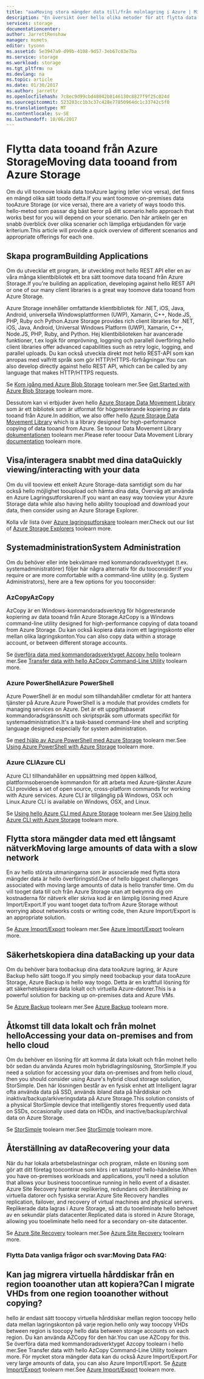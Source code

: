 ```yaml
---
title: "aaaMoving stora mängder data till/från molnlagring i Azure | Microsoft Docs"
description: "En översikt över hello olika metoder för att flytta data tooand från Azure Storage."
services: storage
documentationcenter: 
author: JarrettRenshaw
manager: msmets
editor: tysonn
ms.assetid: 5e3947a9-d99b-4108-9d57-3eb67c03e7ba
ms.service: storage
ms.workload: storage
ms.tgt_pltfrm: na
ms.devlang: na
ms.topic: article
ms.date: 01/30/2017
ms.author: jarrettr
ms.openlocfilehash: 7c8ec9d99cbd48042b8146130c8827f9f25c024d
ms.sourcegitcommit: 523283cc1b3c37c428e77850964dc1c33742c5f0
ms.translationtype: MT
ms.contentlocale: sv-SE
ms.lasthandoff: 10/06/2017
---
```

# <a name="moving-data-tooand-from-azure-storage"></a><span data-ttu-id="8684d-103">Flytta data tooand från Azure Storage</span><span class="sxs-lookup"><span data-stu-id="8684d-103">Moving data tooand from Azure Storage</span></span>
<span data-ttu-id="8684d-104">Om du vill toomove lokala data tooAzure lagring (eller vice versa), det finns en mängd olika sätt toodo detta.</span><span class="sxs-lookup"><span data-stu-id="8684d-104">If you want toomove on-premises data tooAzure Storage (or vice versa), there are a variety of ways toodo this.</span></span> <span data-ttu-id="8684d-105">hello-metod som passar dig bäst beror på ditt scenario.</span><span class="sxs-lookup"><span data-stu-id="8684d-105">hello approach that works best for you will depend on your scenario.</span></span> <span data-ttu-id="8684d-106">Den här artikeln ger en snabb överblick över olika scenarier och lämpliga erbjudanden för varje kriterium.</span><span class="sxs-lookup"><span data-stu-id="8684d-106">This article will provide a quick overview of different scenarios and appropriate offerings for each one.</span></span>

## <a name="building-applications"></a><span data-ttu-id="8684d-107">Skapa program</span><span class="sxs-lookup"><span data-stu-id="8684d-107">Building Applications</span></span>
<span data-ttu-id="8684d-108">Om du utvecklar ett program, är utveckling mot hello REST API eller en av våra många klientbibliotek ett bra sätt toomove data tooand från Azure Storage.</span><span class="sxs-lookup"><span data-stu-id="8684d-108">If you're building an application, developing against hello REST API or one of our many client libraries is a great way toomove data tooand from Azure Storage.</span></span>

<span data-ttu-id="8684d-109">Azure Storage innehåller omfattande klientbibliotek för .NET, iOS, Java, Android, universella Windowsplattformen (UWP), Xamarin, C++, Node.JS, PHP, Ruby och Python.</span><span class="sxs-lookup"><span data-stu-id="8684d-109">Azure Storage provides rich client libraries for .NET, iOS, Java, Android, Universal Windows Platform (UWP), Xamarin, C++, Node.JS, PHP, Ruby, and Python.</span></span> <span data-ttu-id="8684d-110">Hej klientbiblioteken har avancerade funktioner, t.ex logik för omprövning, loggning och parallell överföring.</span><span class="sxs-lookup"><span data-stu-id="8684d-110">hello client libraries offer advanced capabilities such as retry logic, logging, and parallel uploads.</span></span> <span data-ttu-id="8684d-111">Du kan också utveckla direkt mot hello REST-API som kan anropas med valfritt språk som gör HTTP/HTTPS-förfrågningar.</span><span class="sxs-lookup"><span data-stu-id="8684d-111">You can also develop directly against hello REST API, which can be called by any language that makes HTTP/HTTPS requests.</span></span>

<span data-ttu-id="8684d-112">Se [Kom igång med Azure Blob Storage](../blobs/storage-dotnet-how-to-use-blobs.md) toolearn mer.</span><span class="sxs-lookup"><span data-stu-id="8684d-112">See [Get Started with Azure Blob Storage](../blobs/storage-dotnet-how-to-use-blobs.md) toolearn more.</span></span>

<span data-ttu-id="8684d-113">Dessutom kan vi erbjuder även hello [Azure Storage Data Movement Library](https://www.nuget.org/packages/Microsoft.Azure.Storage.DataMovement) som är ett bibliotek som är utformat för högpresterande kopiering av data tooand från Azure.</span><span class="sxs-lookup"><span data-stu-id="8684d-113">In addition, we also offer hello [Azure Storage Data Movement Library](https://www.nuget.org/packages/Microsoft.Azure.Storage.DataMovement) which is a library designed for high-performance copying of data tooand from Azure.</span></span> <span data-ttu-id="8684d-114">Se tooour Data Movement Library [dokumentationen](https://github.com/Azure/azure-storage-net-data-movement) toolearn mer.</span><span class="sxs-lookup"><span data-stu-id="8684d-114">Please refer tooour Data Movement Library [documentation](https://github.com/Azure/azure-storage-net-data-movement) toolearn more.</span></span> 

## <a name="quickly-viewinginteracting-with-your-data"></a><span data-ttu-id="8684d-115">Visa/interagera snabbt med dina data</span><span class="sxs-lookup"><span data-stu-id="8684d-115">Quickly viewing/interacting with your data</span></span>
<span data-ttu-id="8684d-116">Om du vill tooview ett enkelt Azure Storage-data samtidigt som du har också hello möjlighet tooupload och hämta dina data, Överväg att använda en Azure Lagringsutforskaren.</span><span class="sxs-lookup"><span data-stu-id="8684d-116">If you want an easy way tooview your Azure Storage data while also having hello ability tooupload and download your data, then consider using an Azure Storage Explorer.</span></span>

<span data-ttu-id="8684d-117">Kolla vår lista över [Azure lagringsutforskare](../storage-explorers.md) toolearn mer.</span><span class="sxs-lookup"><span data-stu-id="8684d-117">Check out our list of [Azure Storage Explorers](../storage-explorers.md) toolearn more.</span></span>

## <a name="system-administration"></a><span data-ttu-id="8684d-118">Systemadministration</span><span class="sxs-lookup"><span data-stu-id="8684d-118">System Administration</span></span>
<span data-ttu-id="8684d-119">Om du behöver eller inte bekvämare med kommandoradsverktyget (t.ex. systemadministratörer) följer här några alternativ för du tooconsider:</span><span class="sxs-lookup"><span data-stu-id="8684d-119">If you require or are more comfortable with a command-line utility (e.g. System Administrators), here are a few options for you tooconsider:</span></span>

### <a name="azcopy"></a><span data-ttu-id="8684d-120">AzCopy</span><span class="sxs-lookup"><span data-stu-id="8684d-120">AzCopy</span></span>
<span data-ttu-id="8684d-121">AzCopy är en Windows-kommandoradsverktyg för högpresterande kopiering av data tooand från Azure Storage.</span><span class="sxs-lookup"><span data-stu-id="8684d-121">AzCopy is a Windows command-line utility designed for high-performance copying of data tooand from Azure Storage.</span></span> <span data-ttu-id="8684d-122">Du kan också kopiera data inom ett lagringskonto eller mellan olika lagringskonton.</span><span class="sxs-lookup"><span data-stu-id="8684d-122">You can also copy data within a storage account, or between different storage accounts.</span></span>

<span data-ttu-id="8684d-123">Se [överföra data med kommandoradsverktyget Azcopy hello](storage-use-azcopy.md) toolearn mer.</span><span class="sxs-lookup"><span data-stu-id="8684d-123">See [Transfer data with hello AzCopy Command-Line Utility](storage-use-azcopy.md) toolearn more.</span></span>

### <a name="azure-powershell"></a><span data-ttu-id="8684d-124">Azure PowerShell</span><span class="sxs-lookup"><span data-stu-id="8684d-124">Azure PowerShell</span></span>
<span data-ttu-id="8684d-125">Azure PowerShell är en modul som tillhandahåller cmdletar för att hantera tjänster på Azure.</span><span class="sxs-lookup"><span data-stu-id="8684d-125">Azure PowerShell is a module that provides cmdlets for managing services on Azure.</span></span> <span data-ttu-id="8684d-126">Det är ett uppgiftsbaserat kommandoradsgränssnitt och skriptspråk som utformats specifikt för systemadministration.</span><span class="sxs-lookup"><span data-stu-id="8684d-126">It's a task-based command-line shell and scripting language designed especially for system administration.</span></span>

<span data-ttu-id="8684d-127">Se [med hjälp av Azure PowerShell med Azure Storage](storage-powershell-guide-full.md) toolearn mer.</span><span class="sxs-lookup"><span data-stu-id="8684d-127">See [Using Azure PowerShell with Azure Storage](storage-powershell-guide-full.md) toolearn more.</span></span>

### <a name="azure-cli"></a><span data-ttu-id="8684d-128">Azure CLI</span><span class="sxs-lookup"><span data-stu-id="8684d-128">Azure CLI</span></span>
<span data-ttu-id="8684d-129">Azure CLI tillhandahåller en uppsättning med öppen källkod, plattformsoberoende kommandon för att arbeta med Azure-tjänster.</span><span class="sxs-lookup"><span data-stu-id="8684d-129">Azure CLI provides a set of open source, cross-platform commands for working with Azure services.</span></span> <span data-ttu-id="8684d-130">Azure CLI är tillgänglig på Windows, OSX och Linux.</span><span class="sxs-lookup"><span data-stu-id="8684d-130">Azure CLI is available on Windows, OSX, and Linux.</span></span>

<span data-ttu-id="8684d-131">Se [Using hello Azure CLI med Azure Storage](../storage-azure-cli.md) toolearn mer.</span><span class="sxs-lookup"><span data-stu-id="8684d-131">See [Using hello Azure CLI with Azure Storage](../storage-azure-cli.md) toolearn more.</span></span>

## <a name="moving-large-amounts-of-data-with-a-slow-network"></a><span data-ttu-id="8684d-132">Flytta stora mängder data med ett långsamt nätverk</span><span class="sxs-lookup"><span data-stu-id="8684d-132">Moving large amounts of data with a slow network</span></span>
<span data-ttu-id="8684d-133">En av hello största utmaningarna som är associerade med flytta stora mängder data är hello överföringstid.</span><span class="sxs-lookup"><span data-stu-id="8684d-133">One of hello biggest challenges associated with moving large amounts of data is hello transfer time.</span></span> <span data-ttu-id="8684d-134">Om du vill tooget data till och från Azure Storage utan att bekymra dig om kostnaderna för nätverk eller skriva kod är en lämplig lösning med Azure Import/Export.</span><span class="sxs-lookup"><span data-stu-id="8684d-134">If you want tooget data to/from Azure Storage without worrying about networks costs or writing code, then Azure Import/Export is an appropriate solution.</span></span>

<span data-ttu-id="8684d-135">Se [Azure Import/Export](../storage-import-export-service.md) toolearn mer.</span><span class="sxs-lookup"><span data-stu-id="8684d-135">See [Azure Import/Export](../storage-import-export-service.md) toolearn more.</span></span>

## <a name="backing-up-your-data"></a><span data-ttu-id="8684d-136">Säkerhetskopiera dina data</span><span class="sxs-lookup"><span data-stu-id="8684d-136">Backing up your data</span></span>
<span data-ttu-id="8684d-137">Om du behöver bara toobackup dina data tooAzure lagring, är Azure Backup hello sätt toogo.</span><span class="sxs-lookup"><span data-stu-id="8684d-137">If you simply need toobackup your data tooAzure Storage, Azure Backup is hello way toogo.</span></span> <span data-ttu-id="8684d-138">Detta är en kraftfull lösning för att säkerhetskopiera data lokalt och virtuella Azure-datorer.</span><span class="sxs-lookup"><span data-stu-id="8684d-138">This is a powerful solution for backing up on-premises data and Azure VMs.</span></span>

<span data-ttu-id="8684d-139">Se [Azure Backup](../../backup/backup-introduction-to-azure-backup.md) toolearn mer.</span><span class="sxs-lookup"><span data-stu-id="8684d-139">See [Azure Backup](../../backup/backup-introduction-to-azure-backup.md) toolearn more.</span></span>

## <a name="accessing-your-data-on-premises-and-from-hello-cloud"></a><span data-ttu-id="8684d-140">Åtkomst till data lokalt och från molnet hello</span><span class="sxs-lookup"><span data-stu-id="8684d-140">Accessing your data on-premises and from hello cloud</span></span>
<span data-ttu-id="8684d-141">Om du behöver en lösning för att komma åt data lokalt och från molnet hello bör sedan du använda Azures moln hybridlagringslösning, StorSimple.</span><span class="sxs-lookup"><span data-stu-id="8684d-141">If you need a solution for accessing your data on-premises and from hello cloud, then you should consider using Azure's hybrid cloud storage solution, StorSimple.</span></span> <span data-ttu-id="8684d-142">Den här lösningen består av en fysisk enhet att Intelligent lagrar ofta använda data på SSD, används ibland data på hårddiskar och inaktiva/backup/arkiveringsdata på Azure Storage.</span><span class="sxs-lookup"><span data-stu-id="8684d-142">This solution consists of a physical StorSimple device that intelligently stores frequently used data on SSDs, occasionally used data on HDDs, and inactive/backup/archival data on Azure Storage.</span></span>

<span data-ttu-id="8684d-143">Se [StorSimple](../../storsimple/storsimple-overview.md) toolearn mer.</span><span class="sxs-lookup"><span data-stu-id="8684d-143">See [StorSimple](../../storsimple/storsimple-overview.md) toolearn more.</span></span>

## <a name="recovering-your-data"></a><span data-ttu-id="8684d-144">Återställning av data</span><span class="sxs-lookup"><span data-stu-id="8684d-144">Recovering your data</span></span>
<span data-ttu-id="8684d-145">När du har lokala arbetsbelastningar och program, måste en lösning som gör att ditt företag toocontinue som körs i en katastrof hello-händelse.</span><span class="sxs-lookup"><span data-stu-id="8684d-145">When you have on-premises workloads and applications, you'll need a solution that allows your business toocontinue running in hello event of a disaster.</span></span> <span data-ttu-id="8684d-146">Azure Site Recovery hanterar replikering, redundans och återställning av virtuella datorer och fysiska servrar.</span><span class="sxs-lookup"><span data-stu-id="8684d-146">Azure Site Recovery handles replication, failover, and recovery of virtual machines and physical servers.</span></span> <span data-ttu-id="8684d-147">Replikerade data lagras i Azure Storage, så att du tooeliminate hello behovet av en sekundär plats datacenter.</span><span class="sxs-lookup"><span data-stu-id="8684d-147">Replicated data is stored in Azure Storage, allowing you tooeliminate hello need for a secondary on-site datacenter.</span></span>

<span data-ttu-id="8684d-148">Se [Azure Site Recovery](../../site-recovery/site-recovery-overview.md) toolearn mer.</span><span class="sxs-lookup"><span data-stu-id="8684d-148">See [Azure Site Recovery](../../site-recovery/site-recovery-overview.md) toolearn more.</span></span>
### <a name="moving-data-faq"></a><span data-ttu-id="8684d-149">Flytta Data vanliga frågor och svar:</span><span class="sxs-lookup"><span data-stu-id="8684d-149">Moving Data FAQ:</span></span>
## <a name="can-i-migrate-vhds-from-one-region-tooanother-without-copying"></a><span data-ttu-id="8684d-150">Kan jag migrera virtuella hårddiskar från en region tooanother utan att kopiera?</span><span class="sxs-lookup"><span data-stu-id="8684d-150">Can I migrate VHDs from one region tooanother without copying?</span></span>
<span data-ttu-id="8684d-151">hello är endast sätt toocopy virtuella hårddiskar mellan region toocopy hello data mellan lagringskonton på varje region.</span><span class="sxs-lookup"><span data-stu-id="8684d-151">hello only way toocopy VHDs between region is toocopy hello data between storage accounts on each region.</span></span> <span data-ttu-id="8684d-152">Du kan använda AZCopy för den här.</span><span class="sxs-lookup"><span data-stu-id="8684d-152">You can use AZCopy for this.</span></span> <span data-ttu-id="8684d-153">Se överföra data med kommandoradsverktyget Azcopy toolearn i hello mer.</span><span class="sxs-lookup"><span data-stu-id="8684d-153">See Transfer data with hello AzCopy Command-Line Utility toolearn more.</span></span> <span data-ttu-id="8684d-154">För mycket stora mängder data kan du också Azure Import/Export.</span><span class="sxs-lookup"><span data-stu-id="8684d-154">For very large amounts of data, you can also Azure Import/Export.</span></span> <span data-ttu-id="8684d-155">Se [Azure Import/Export](https://docs.microsoft.com/en-us/azure/storage/storage-import-export-service) toolearn mer.</span><span class="sxs-lookup"><span data-stu-id="8684d-155">See [Azure Import/Export](https://docs.microsoft.com/en-us/azure/storage/storage-import-export-service) toolearn more.</span></span>
